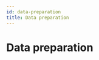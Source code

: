 ```yaml
---
id: data-preparation
title: Data preparation
---
```


# Data preparation
<!--
* Important to organize the data properly. 
* Use data repository 

### Data repository

In order to make later changes to the system simple, we organize the 
data in a data-repository and only manipulate data to the 
functions provided by the repository

Note that while the triangle meshes do have color associated with the vertices, we 
only use shape
 -->